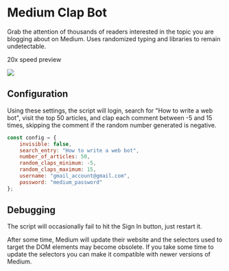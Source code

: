 # Medium Clap Bot
Grab the attention of thousands of readers interested in the topic you are blogging about on Medium.  Uses randomized typing and libraries to remain undetectable. 

20x speed preview

![](https://github.com/paymon123/medium-clap-bot/blob/master/demo.gif)

## Configuration
Using these settings, the script will login, search for "How to write a web bot", visit the top 50 articles, and clap each comment between -5 and 15 times, skipping the comment if the random number generated is negative. 
```javascript
const config = {
	invisible: false,
	search_entry: "How to write a web bot",
	number_of_articles: 50,
	random_claps_minimum: -5,
	random_claps_maximum: 15,
	username: "gmail_account@gmail.com",
	password: "medium_password"
};
```
## Debugging
The script will occasionally fail to hit the Sign In button, just restart it.

After some time, Medium will update their website and the selectors used to target the DOM elements may become obsolete.  If you take some time to update the selectors you can make it compatible with newer versions of Medium.  
